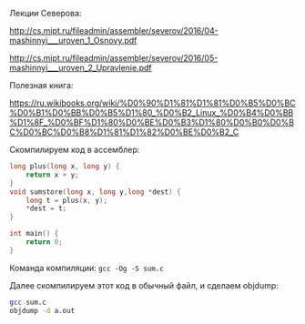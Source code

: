 Лекции Северова:

http://cs.mipt.ru/fileadmin/assembler/severov/2016/04-mashinnyi___uroven_1_Osnovy.pdf

http://cs.mipt.ru/fileadmin/assembler/severov/2016/05-mashinnyi___uroven_2_Upravlenie.pdf

Полезная книга:

https://ru.wikibooks.org/wiki/%D0%90%D1%81%D1%81%D0%B5%D0%BC%D0%B1%D0%BB%D0%B5%D1%80_%D0%B2_Linux_%D0%B4%D0%BB%D1%8F_%D0%BF%D1%80%D0%BE%D0%B3%D1%80%D0%B0%D0%BC%D0%BC%D0%B8%D1%81%D1%82%D0%BE%D0%B2_C

Скомпилируем код в ассемблер:

```c
long plus(long x, long y) {
	return x + y;
}
void sumstore(long x, long y,long *dest) {
	long t = plus(x, y);
	*dest = t;
}

int main() {
	return 0;
} 
```
Команда компиляции: `gcc -Og -S sum.c`

Далее скомпилируем этот код в обычный файл, и сделаем objdump:

```bash
gcc sum.c
objdump -d a.out
```

